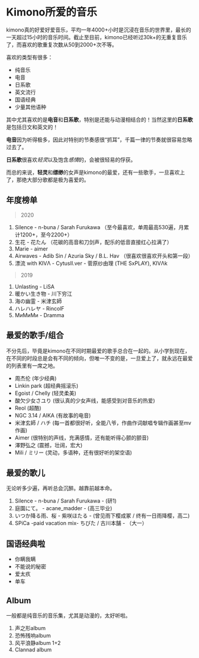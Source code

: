 # Kimono所爱的音乐

kimono真的好爱好爱音乐，平均一年4000+小时是沉浸在音乐的世界里，最长的一天超过15小时的音乐时间。截止至目前，kimono已经听过30k+的无重复音乐了，而喜欢的歌重复次数从50到2000+次不等。

喜欢的类型有很多：

* 纯音乐
* 电音
* 日系歌
* 英文流行
* 国语经典
* 少量其他语种

其中尤其喜欢的是**电音**和**日系歌**，特别是还能与动漫相结合的！当然这里的**日系歌**是包括日文和英文的！

**电音**因为听得极多，因此对特别的节奏感很“抓耳”，千篇一律的节奏就很容易忽略过去了。

**日系歌**很喜欢*轻灵*以及饱含*感情*的，会被很轻易的俘获。

而总的来说，**轻灵**和**缥缈**的女声是kimono的最爱，还有一些歌手，一旦喜欢上了，那绝大部分歌都是极为喜爱的。

## 年度榜单

> 2020

1. Silence - n-buna / Sarah Furukawa （至今最喜欢，单周最高530遍，月累计1200+，至今2200+）
2. 生花 - 花たん （花碳的高音和刀剑声，配乐的低音直接红心拉满了）
3. Marie - aimer
4. Airwaves - Adib Sin / Azuria Sky / B.L. Hav （很喜欢很喜欢开头和第一段）
5. 漂流 with KIVΛ - CytusⅡ.ver - 菅原纱由理 (THE SxPLAY), KIVΛk

> 2019

1. Unlasting - LiSA
2. 暖かい生き物 - 川下穷江
3. 海の幽霊 - 米津玄師
4. ハレハレヤ - RincolF
5. МиМиМи - Dramma

## 最爱的歌手/组合

不分先后，毕竟是kimono在不同时期最爱的歌手总合在一起的。从小学到现在，在不同的时段总是会有不同的倾向，但唯一不变的是，一旦爱上了，就永远在最爱的列表里有一席之地。

* 周杰伦 (年少经典)
* Linkin park (超经典摇滚乐)
* Egoist / Chelly (轻灵柔美)
* 酸欠少女さユり (很认真的少女声线，能感受到对音乐的热爱)
* Reol (超酷)
* NGC 3.14 / AIKA (有故事的电音)
* 米津玄師 / ハチ (每一首都很好听，全能八爷，作曲作词献唱专辑作画甚至mv作画)
* Aimer (很特别的声线，充满感情，还有能听得心颤的颤音)
* 澤野弘之 (震撼，壮阔，宏大)
* Mili / ミリー (灵动，多语种，还有很好听的架空语)

## 最爱的歌儿

无论听多少遍，再听总会沉醉。越靠前越本命。

1. Silence - n-buna / Sarah Furukawa - (研1)
2. 庭園にて。 - acane_madder - (高三毕业)
3. いつか降る雨、桜 - 紫咲ほたる - (曾见雨下樱成冢 / 终有一日雨降樱，高二)
4. SPiCa -paid vacation mix- ちびた / 古川本舗 - （大一）

## 国语经典啦

* 你瞒我瞒
* 不能说的秘密
* 爱太疚
* 单车

## Album

一般都是纯音乐的音乐集，尤其是动漫的，太好听啦。

1. 声之形album
2. 恐怖残响album
3. 风平浪静album 1+2
4. Clannad album

